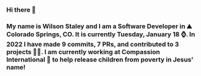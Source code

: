 ### Hi there 👋

### My name is Wilson Staley and I am a Software Developer in ⛰ Colorado Springs, CO.  It is currently Tuesday, January 18 ⌚. In 2022 I have made 9 commits, 7 PRs, and contributed to 3 projects 👨‍💻. I am currently working at Compassion International 🏢 to help release children from poverty in Jesus' name!